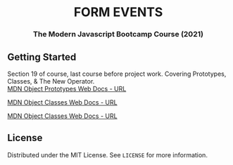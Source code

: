<h1 align="center">FORM EVENTS</h1>

<h3 align="center">The Modern Javascript Bootcamp Course (2021)</h3>    

<!-- GETTING STARTED -->
## Getting Started
Section 19 of course, last course before project work.  Covering Prototypes, Classes, & The New Operator.
</br>
[MDN Object Prototypes Web Docs - URL](https://developer.mozilla.org/en-US/docs/Learn/JavaScript/Objects/Object_prototypes)

[MDN Object Classes Web Docs - URL](https://developer.mozilla.org/en-US/docs/Web/JavaScript/Reference/Classes)

[MDN Object Classes Web Docs - URL](https://developer.mozilla.org/en-US/docs/Web/JavaScript/Reference/Operators/new)

<!-- LICENSE -->
## License

Distributed under the MIT License. See `LICENSE` for more information.